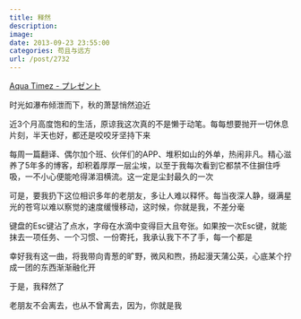 ```yaml
---
title: 释然
description: 
image: 
date: 2013-09-23 23:55:00
categories: 苟且与远方
url: /post/2732
---
```


<p><a href="http://y.qq.com/#type=song&mid=002I1h8A4boFcp&tpl=yqq_song_detail&play=0" target="_blank">Aqua Timez - プレゼント</a></p>

时光如瀑布倾泄而下，秋的萧瑟悄然迫近

近3个月高度饱和的生活，原谅我这次真的不是懒于动笔。每每想要抛开一切休息片刻，半天也好，都还是咬咬牙坚持下来

每周一篇翻译、偶尔加个班、伙伴们的APP、堆积如山的外单，热闹非凡。精心滋养了5年多的博客，却积着厚厚一层尘埃，以至于我每次看到它都禁不住摒住呼吸，一不小心便能呛得涕泪横流。这一定是尘封最久的一次

可是，要我扔下这位相识多年的老朋友，多让人难以释怀。每当夜深人静，缀满星光的苍穹以难以察觉的速度缓慢移动，这时候，你就是我，不差分毫

键盘的Esc键沾了点水，字母在水滴中变得巨大且夸张。如果按一次Esc键，就能抹去一项任务、一个习惯、一份寄托，我承认我下不了手，每一个都是

幸好我有这一曲，将我带向青葱的旷野，微风和煦，扬起漫天蒲公英，心底某个拧成一团的东西渐渐融化开

于是，我释然了

老朋友不会离去，也从不曾离去，因为，你就是我